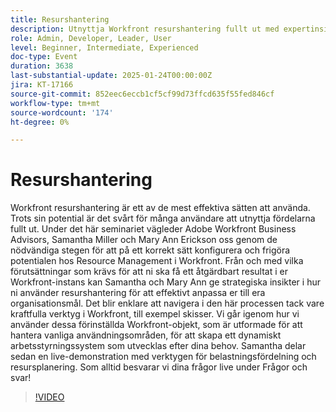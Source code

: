 ```yaml
---
title: Resurshantering
description: Utnyttja Workfront resurshantering fullt ut med expertinsikter och strategiska insikter
role: Admin, Developer, Leader, User
level: Beginner, Intermediate, Experienced
doc-type: Event
duration: 3638
last-substantial-update: 2025-01-24T00:00:00Z
jira: KT-17166
source-git-commit: 852eec6eccb1cf5cf99d73ffcd635f55fed846cf
workflow-type: tm+mt
source-wordcount: '174'
ht-degree: 0%

---
```



# Resurshantering

Workfront resurshantering är ett av de mest effektiva sätten att använda. Trots sin potential är det svårt för många användare att utnyttja fördelarna fullt ut. Under det här seminariet vägleder Adobe Workfront Business Advisors, Samantha Miller och Mary Ann Erickson oss genom de nödvändiga stegen för att på ett korrekt sätt konfigurera och frigöra potentialen hos Resource Management i Workfront. Från och med vilka förutsättningar som krävs för att ni ska få ett åtgärdbart resultat i er Workfront-instans kan Samantha och Mary Ann ge strategiska insikter i hur ni använder resurshantering för att effektivt anpassa er till era organisationsmål. Det blir enklare att navigera i den här processen tack vare kraftfulla verktyg i Workfront, till exempel skisser. Vi går igenom hur vi använder dessa förinställda Workfront-objekt, som är utformade för att hantera vanliga användningsområden, för att skapa ett dynamiskt arbetsstyrningssystem som utvecklas efter dina behov. Samantha delar sedan en live-demonstration med verktygen för belastningsfördelning och resursplanering. Som alltid besvarar vi dina frågor live under Frågor och svar!

>[!VIDEO](https://video.tv.adobe.com/v/3443022/?learn=on&enablevpops)
